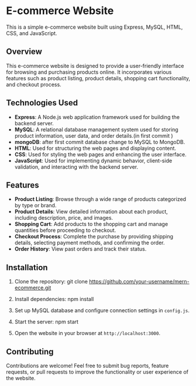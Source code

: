 # E-commerce Website

This is a simple e-commerce website built using Express, MySQL, HTML, CSS, and JavaScript.

## Overview

This e-commerce website is designed to provide a user-friendly interface for browsing and purchasing products online. It incorporates various features such as product listing, product details, shopping cart functionality, and checkout process.

## Technologies Used

- **Express**: A Node.js web application framework used for building the backend server.
- **MySQL**: A relational database management system used for storing product information, user data, and order details.(in first commit )
- **mongoDB**: after first commit database change to MySQL to MongoDB. 
- **HTML**: Used for structuring the web pages and displaying content.
- **CSS**: Used for styling the web pages and enhancing the user interface.
- **JavaScript**: Used for implementing dynamic behavior, client-side validation, and interacting with the backend server.

## Features

- **Product Listing**: Browse through a wide range of products categorized by type or brand.
- **Product Details**: View detailed information about each product, including description, price, and images.
- **Shopping Cart**: Add products to the shopping cart and manage quantities before proceeding to checkout.
- **Checkout Process**: Complete the purchase by providing shipping details, selecting payment methods, and confirming the order.
- **Order History**: View past orders and track their status.

## Installation

1. Clone the repository:
git clone https://github.com/your-username/mern-ecommerce.git


2. Install dependencies:
npm install

3. Set up MySQL database and configure connection settings in `config.js`.

4. Start the server:
npm start


5. Open the website in your browser at `http://localhost:3000`.

## Contributing

Contributions are welcome! Feel free to submit bug reports, feature requests, or pull requests to improve the functionality or user experience of the website.





